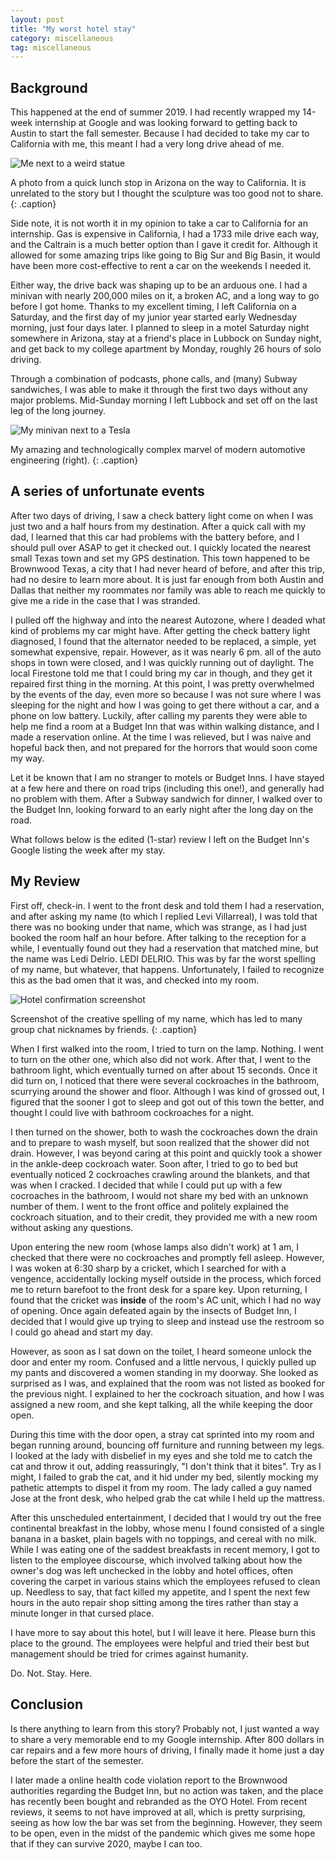 ```yaml
---
layout: post
title: "My worst hotel stay"
category: miscellaneous
tag: miscellaneous
---
```


## Background

This happened at the end of summer 2019. I had recently wrapped my 14-week internship at Google and was looking forward to getting back to Austin to start the fall semester. Because I had decided to take my car to California with me, this meant I had a very long drive ahead of me.

![Me next to a weird statue](/assets/img/2020-12-17-My-Worst-Hotel-Stay/statue.jpg)

A photo from a quick lunch stop in Arizona on the way to California. It is unrelated to the story but I thought the sculpture was too good not to share.
{: .caption}

Side note, it is not worth it in my opinion to take a car to California for an internship. Gas is expensive in California, I had a 1733 mile drive each way, and the Caltrain is a much better option than I gave it credit for. Although it allowed for some amazing trips like going to Big Sur and Big Basin, it would have been more cost-effective to rent a car on the weekends I needed it.

Either way, the drive back was shaping up to be an arduous one. I had a minivan with nearly 200,000 miles on it, a broken AC, and a long way to go before I got home. Thanks to my excellent timing, I left California on a Saturday, and the first day of my junior year started early Wednesday morning, just four days later. I planned to sleep in a motel Saturday night somewhere in Arizona, stay at a friend's place in Lubbock on Sunday night, and get back to my college apartment by Monday, roughly 26 hours of solo driving.

Through a combination of podcasts, phone calls, and (many) Subway sandwiches, I was able to make it through the first two days without any major problems. Mid-Sunday morning I left Lubbock and set off on the last leg of the long journey.

![My minivan next to a Tesla](/assets/img/2020-12-17-My-Worst-Hotel-Stay/cars.JPG)

My amazing and technologically complex marvel of modern automotive engineering (right).
{: .caption}

## A series of unfortunate events

After two days of driving, I saw a check battery light come on when I was just two and a half hours from my destination. After a quick call with my dad, I learned that this car had problems with the battery before, and I should pull over ASAP to get it checked out. I quickly located the nearest small Texas town and set my GPS destination. This town happened to be Brownwood Texas, a city that I had never heard of before, and after this trip, had no desire to learn more about. It is just far enough from both Austin and Dallas that neither my roommates nor family was able to reach me quickly to give me a ride in the case that I was stranded.

I pulled off the highway and into the nearest Autozone, where I deaded what kind of problems my car might have. After getting the check battery light diagnosed, I found that the alternator needed to be replaced, a simple, yet somewhat expensive, repair. However, as it was nearly 6 pm. all of the auto shops in town were closed, and I was quickly running out of daylight. The local Firestone told me that I could bring my car in though, and they get it repaired first thing in the morning. At this point, I was pretty overwhelmed by the events of the day, even more so because I was not sure where I was sleeping for the night and how I was going to get there without a car, and a phone on low battery. Luckily, after calling my parents they were able to help me find a room at a Budget Inn that was within walking distance, and I made a reservation online. At the time I was relieved, but I was naive and hopeful back then, and not prepared for the horrors that would soon come my way.

Let it be known that I am no stranger to motels or Budget Inns. I have stayed at a few here and there on road trips (including this one!), and generally had no problem with them. After a Subway sandwich for dinner, I walked over to the Budget Inn, looking forward to an early night after the long day on the road.

What follows below is the edited (1-star) review I left on the Budget Inn's Google listing the week after my stay.

## My Review

First off, check-in. I went to the front desk and told them I had a reservation, and after asking my name (to which I replied Levi Villarreal), I was told that there was no booking under that name, which was strange, as I had just booked the room half an hour before. After talking to the reception for a while, I eventually found out they had a reservation that matched mine, but the name was Ledi Delrio. LEDI DELRIO. This was by far the worst spelling of my name, but whatever, that happens. Unfortunately, I failed to recognize this as the bad omen that it was, and checked into my room.

![Hotel confirmation screenshot](/assets/img/2020-12-17-My-Worst-Hotel-Stay/screenshot.jpg)

Screenshot of the creative spelling of my name, which has led to many group chat nicknames by friends.
{: .caption}

When I first walked into the room, I tried to turn on the lamp. Nothing. I went to turn on the other one, which also did not work. After that, I went to the bathroom light, which eventually turned on after about 15 seconds. Once it did turn on, I noticed that there were several cockroaches in the bathroom, scurrying around the shower and floor. Although I was kind of grossed out, I figured that the sooner I got to sleep and got out of this town the better, and thought I could live with bathroom cockroaches for a night.

I then turned on the shower, both to wash the cockroaches down the drain and to prepare to wash myself, but soon realized that the shower did not drain. However, I was beyond caring at this point and quickly took a shower in the ankle-deep cockroach water. Soon after, I tried to go to bed but eventually noticed 2 cockroaches crawling around the blankets, and that was when I cracked. I decided that while I could put up with a few cocroaches in the bathroom, I would not share my bed with an unknown number of them. I went to the front office and politely explained the cockroach situation, and to their credit, they provided me with a new room without asking any questions.

Upon entering the new room (whose lamps also didn't work) at 1 am, I checked that there were no cockroaches and promptly fell asleep. However, I was woken at 6:30 sharp by a cricket, which I searched for with a vengence, accidentally locking myself outside in the process, which forced me to return barefoot to the front desk for a spare key. Upon returning, I found that the cricket was **inside** of the room's AC unit, which I had no way of opening. Once again defeated again by the insects of Budget Inn, I decided that I would give up trying to sleep and instead use the restroom so I could go ahead and start my day.

However, as soon as I sat down on the toilet, I heard someone unlock the door and enter my room. Confused and a little nervous, I quickly pulled up my pants and discovered a women standing in my doorway. She looked as surprised as I was, and explained that the room was not listed as booked for the previous night. I explained to her the cockroach situation, and how I was assigned a new room, and she kept talking, all the while keeping the door open.

During this time with the door open, a stray cat sprinted into my room and began running around, bouncing off furniture and running between my legs. I looked at the lady with disbelief in my eyes and she told me to catch the cat and throw it out, adding reassuringly, "I don't think that it bites". Try as I might, I failed to grab the cat, and it hid under my bed, silently mocking my pathetic attempts to dispel it from my room. The lady called a guy named Jose at the front desk, who helped grab the cat while I held up the mattress.

After this unscheduled entertainment, I decided that I would try out the free continental breakfast in the lobby, whose menu I found consisted of a single banana in a basket, plain bagels with no toppings, and cereal with no milk. While I was eating one of the saddest breakfasts in recent memory, I got to listen to the employee discourse, which involved talking about how the owner's dog was left unchecked in the lobby and hotel offices, often covering the carpet in various stains which the employees refused to clean up. Needless to say, that fact killed my appetite, and I spent the next few hours in the auto repair shop sitting among the tires rather than stay a minute longer in that cursed place.

I have more to say about this hotel, but I will leave it here. Please burn this place to the ground. The employees were helpful and tried their best but management should be tried for crimes against humanity.

Do. Not. Stay. Here.

## Conclusion

Is there anything to learn from this story? Probably not, I just wanted a way to share a very memorable end to my Google internship. After 800 dollars in car repairs and a few more hours of driving, I finally made it home just a day before the start of the semester.

I later made a online health code violation report to the Brownwood authorities regarding the Budget Inn, but no action was taken, and the place has recently been bought and rebranded as the OYO Hotel. From recent reviews, it seems to not have improved at all, which is pretty surprising, seeing as how low the bar was set from the beginning. However, they seem to be open, even in the midst of the pandemic which gives me some hope that if they can survive 2020, maybe I can too.
